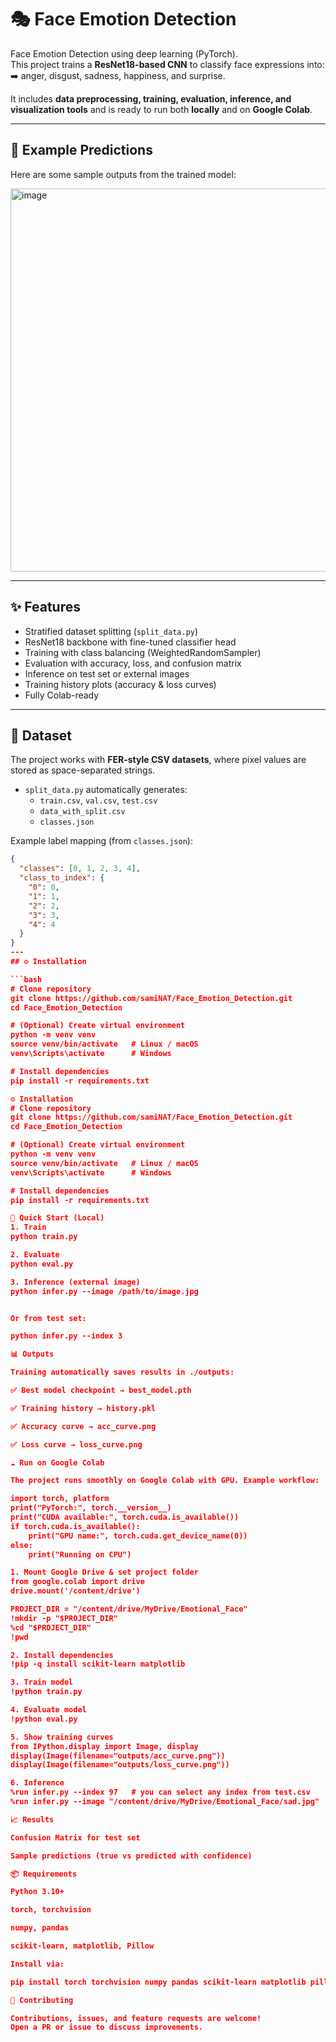 # 🎭 Face Emotion Detection  

Face Emotion Detection using deep learning (PyTorch).  
This project trains a **ResNet18-based CNN** to classify face expressions into:  
➡️ anger, disgust, sadness, happiness, and surprise.  

It includes **data preprocessing, training, evaluation, inference, and visualization tools** and is ready to run both **locally** and on **Google Colab**.  

---

## 📸 Example Predictions  

Here are some sample outputs from the trained model:  

<img width="542" height="613" alt="image" src="https://github.com/user-attachments/assets/0cc02d18-c2b6-456b-afd0-377f2c7c86a2" />

---

## ✨ Features  
- Stratified dataset splitting (`split_data.py`)  
- ResNet18 backbone with fine-tuned classifier head  
- Training with class balancing (WeightedRandomSampler)  
- Evaluation with accuracy, loss, and confusion matrix  
- Inference on test set or external images  
- Training history plots (accuracy & loss curves)  
- Fully Colab-ready  

---

## 📂 Dataset  

The project works with **FER-style CSV datasets**, where pixel values are stored as space-separated strings.  

- `split_data.py` automatically generates:  
  - `train.csv`, `val.csv`, `test.csv`  
  - `data_with_split.csv`  
  - `classes.json`  

Example label mapping (from `classes.json`):  

```json
{
  "classes": [0, 1, 2, 3, 4],
  "class_to_index": {
    "0": 0,
    "1": 1,
    "2": 2,
    "3": 3,
    "4": 4
  }
}
---
## ⚙️ Installation  

```bash
# Clone repository
git clone https://github.com/samiNAT/Face_Emotion_Detection.git
cd Face_Emotion_Detection

# (Optional) Create virtual environment
python -m venv venv
source venv/bin/activate   # Linux / macOS
venv\Scripts\activate      # Windows

# Install dependencies
pip install -r requirements.txt

⚙️ Installation
# Clone repository
git clone https://github.com/samiNAT/Face_Emotion_Detection.git
cd Face_Emotion_Detection

# (Optional) Create virtual environment
python -m venv venv
source venv/bin/activate   # Linux / macOS
venv\Scripts\activate      # Windows

# Install dependencies
pip install -r requirements.txt

🚀 Quick Start (Local)
1. Train
python train.py

2. Evaluate
python eval.py

3. Inference (external image)
python infer.py --image /path/to/image.jpg


Or from test set:

python infer.py --index 3

📊 Outputs

Training automatically saves results in ./outputs:

✅ Best model checkpoint → best_model.pth

✅ Training history → history.pkl

✅ Accuracy curve → acc_curve.png

✅ Loss curve → loss_curve.png

☁️ Run on Google Colab

The project runs smoothly on Google Colab with GPU. Example workflow:

import torch, platform
print("PyTorch:", torch.__version__)
print("CUDA available:", torch.cuda.is_available())
if torch.cuda.is_available():
    print("GPU name:", torch.cuda.get_device_name(0))
else:
    print("Running on CPU")

1. Mount Google Drive & set project folder
from google.colab import drive
drive.mount('/content/drive')

PROJECT_DIR = "/content/drive/MyDrive/Emotional_Face"
!mkdir -p "$PROJECT_DIR"
%cd "$PROJECT_DIR"
!pwd

2. Install dependencies
!pip -q install scikit-learn matplotlib

3. Train model
!python train.py

4. Evaluate model
!python eval.py

5. Show training curves
from IPython.display import Image, display
display(Image(filename="outputs/acc_curve.png"))
display(Image(filename="outputs/loss_curve.png"))

6. Inference
%run infer.py --index 97   # you can select any index from test.csv
%run infer.py --image "/content/drive/MyDrive/Emotional_Face/sad.jpg"

📈 Results

Confusion Matrix for test set

Sample predictions (true vs predicted with confidence)

📦 Requirements

Python 3.10+

torch, torchvision

numpy, pandas

scikit-learn, matplotlib, Pillow

Install via:

pip install torch torchvision numpy pandas scikit-learn matplotlib pillow

🤝 Contributing

Contributions, issues, and feature requests are welcome!
Open a PR or issue to discuss improvements.
